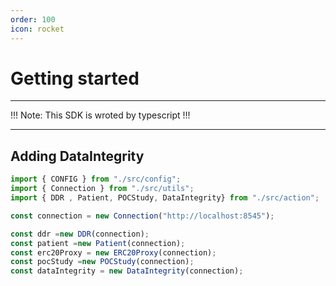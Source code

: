 ```yaml
---
order: 100
icon: rocket
---
```


# Getting started

---

!!! Note:
This SDK is wroted by typescript
!!!

---

## Adding DataIntegrity

```ts
import { CONFIG } from "./src/config";
import { Connection } from "./src/utils";
import { DDR , Patient, POCStudy, DataIntegrity} from "./src/action";

const connection = new Connection("http://localhost:8545");

const ddr =new DDR(connection);
const patient =new Patient(connection);
const erc20Proxy = new ERC20Proxy(connection);
const pocStudy =new POCStudy(connection);
const dataIntegrity = new DataIntegrity(connection);
```

